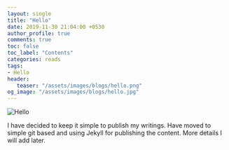 ```yaml
---
layout: single
title: "Hello"
date: 2019-11-30 21:04:00 +0530
author_profile: true
comments: true
toc: false
toc_label: "Contents"
categories: reads
tags:
- Hello
header:
   teaser: "/assets/images/blogs/hello.png"
og_image: "/assets/images/blogs/hello.jpg"
---
```


![Hello]({{site.url}}/assets/images/blogs/hello.png)

I have decided to keep it simple to publish my writings. Have moved to simple git based and using Jekyll for publishing the content. More details I will add later.